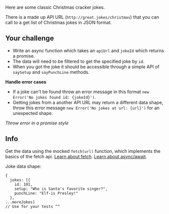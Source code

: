 <p>Here are some classic Christmas cracker jokes.</p>
<p>There is a made up API URL (<code>http://great.jokes/christmas</code>) that you can call to a get list of Christmas jokes in JSON format.</p>
<h2 id="your-challenge">Your challenge</h2>
<ul>
<li>Write an async function which takes an <code>apiUrl</code> and <code>jokeId</code> which returns a promise. </li>
<li>The data will need to be filtered to get the specified joke by <code>id</code>.</li>
<li>When you got the joke it should be accessible through a simple API of <code>saySetup</code> and <code>sayPunchLine</code> methods.</li>
</ul>
<p><strong>Handle error cases</strong></p>
<ul>
<li>If a joke can't be found throw an error message in this format <code>new Error('No jokes found id: {jokeId}')</code>.</li>
<li>Getting jokes from a another API URL may return a different data shape, throw this error message <code>new Error('No jokes at url: {url}')</code> for an unexpected shape.</li>
</ul>
<p><em>Throw error in a promise style</em></p>
<h2 id="info">Info</h2>
<p>Get the data using the mocked <code>fetch(url)</code> function, which implements the basics of the fetch api. <a href="https://davidwalsh.name/fetch" data-turbolinks="false" target="_blank">Learn about fetch</a>. <a href="https://javascript.info/async-await" data-turbolinks="false" target="_blank">Learn about async/await</a>.</p>
<p>Joke data shape:</p>
<pre><code class="language-javascript">{
  <span class="cm-variable">jokes</span>: [{ 
    <span class="cm-property">id</span>: <span class="cm-number">101</span>,
    <span class="cm-property">setup</span>: <span class="cm-string">"Who is Santa's favorite singer?"</span>,
    <span class="cm-property">punchLine</span>: <span class="cm-string">"Elf-is Presley!"</span>
  },
<span class="cm-meta">...</span><span class="cm-variable">moreJokes</span>]
<span class="cm-comment">// Use for your tests ^^</span>
</code></pre>
